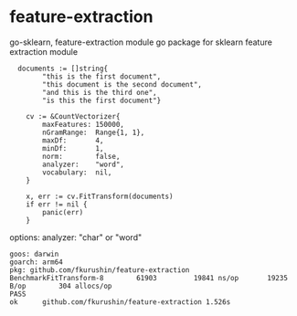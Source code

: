 # feature-extraction

go-sklearn, feature-extraction module
go package for sklearn feature extraction module

```
  documents := []string{
		"this is the first document",
		"this document is the second document",
		"and this is the third one",
		"is this the first document"}

	cv := &CountVectorizer{
		maxFeatures: 150000,
		nGramRange:  Range{1, 1},
		maxDf:       4,
		minDf:       1,
		norm:        false,
		analyzer:    "word",
		vocabulary:  nil,
	}

	x, err := cv.FitTransform(documents)
	if err != nil {
		panic(err)
	}

```
options: analyzer: "char" or "word"

```
goos: darwin
goarch: arm64
pkg: github.com/fkurushin/feature-extraction
BenchmarkFitTransform-8   	   61903	     19841 ns/op	   19235 B/op	     304 allocs/op
PASS
ok  	github.com/fkurushin/feature-extraction	1.526s
```
